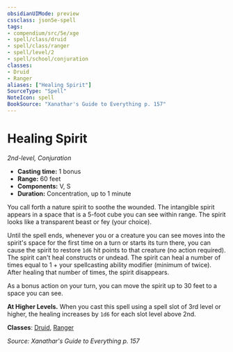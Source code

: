 ```yaml
---
obsidianUIMode: preview
cssclass: json5e-spell
tags:
- compendium/src/5e/xge
- spell/class/druid
- spell/class/ranger
- spell/level/2
- spell/school/conjuration
classes:
- Druid
- Ranger
aliases: ["Healing Spirit"]
SourceType: "Spell"
NoteIcon: spell
BookSource: "Xanathar's Guide to Everything p. 157"
---
```

# Healing Spirit
*2nd-level, Conjuration*  

- **Casting time:** 1 bonus
- **Range:** 60 feet
- **Components:** V, S
- **Duration:** Concentration, up to 1 minute

You call forth a nature spirit to soothe the wounded. The intangible spirit appears in a space that is a 5-foot cube you can see within range. The spirit looks like a transparent beast or fey (your choice).

Until the spell ends, whenever you or a creature you can see moves into the spirit's space for the first time on a turn or starts its turn there, you can cause the spirit to restore `1d6` hit points to that creature (no action required). The spirit can't heal constructs or undead. The spirit can heal a number of times equal to 1 + your spellcasting ability modifier (minimum of twice). After healing that number of times, the spirit disappears.

As a bonus action on your turn, you can move the spirit up to 30 feet to a space you can see.

**At Higher Levels.** When you cast this spell using a spell slot of 3rd level or higher, the healing increases by `1d6` for each slot level above 2nd.

**Classes**: [Druid](/2-Mechanics/CLI/classes/druid.md), [Ranger](/2-Mechanics/CLI/classes/ranger.md)

*Source: Xanathar's Guide to Everything p. 157*